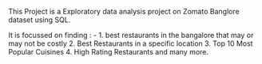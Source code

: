 This Project is a Exploratory data analysis project on Zomato Banglore dataset using SQL.

It is focussed on finding : - 
    1. best restaurants in the bangalore that may or may not be costly 
    2. Best Restaurants in a specific location 
    3. Top 10 Most Popular Cuisines
    4. High Rating Restaurants
    and many more.
